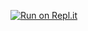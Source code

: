 [![Run on Repl.it](https://repl.it/badge/github/slim147/js_tutorials.git)](https://repl.it/github/slim147/js_tutorials.git)
